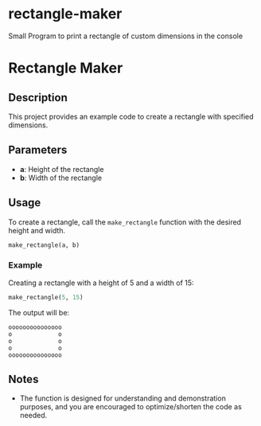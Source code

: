 # rectangle-maker
Small Program to print a rectangle of custom dimensions in the console

# Rectangle Maker

## Description
This project provides an example code to create a rectangle with specified dimensions.

## Parameters
- **a**: Height of the rectangle
- **b**: Width of the rectangle

## Usage
To create a rectangle, call the `make_rectangle` function with the desired height and width.

```python
make_rectangle(a, b)
```

### Example
Creating a rectangle with a height of 5 and a width of 15:

```python
make_rectangle(5, 15)
```

The output will be:

```
ooooooooooooooo
o             o
o             o
o             o
ooooooooooooooo
```

## Notes
- The function is designed for understanding and demonstration purposes, and you are encouraged to optimize/shorten the code as needed.
